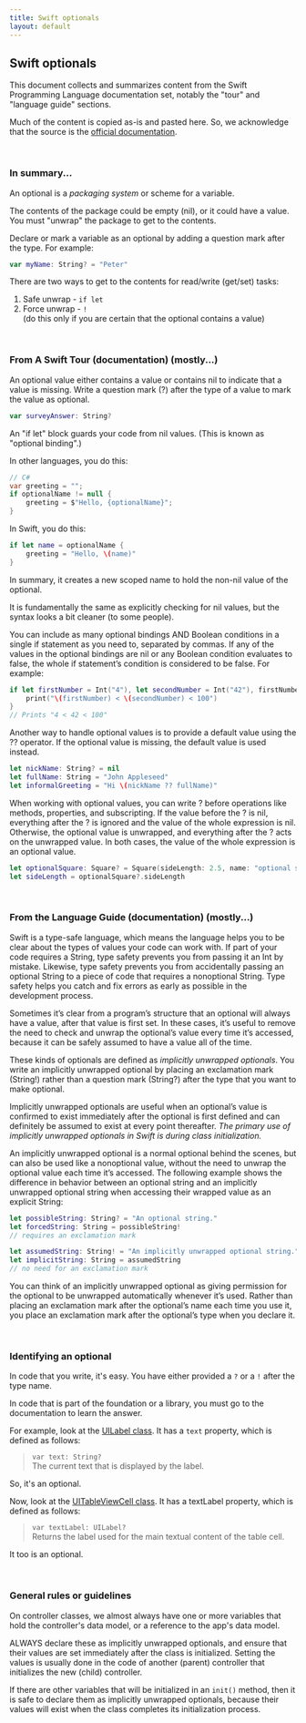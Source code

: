 ```yaml
---
title: Swift optionals
layout: default
---
```


## Swift optionals

This document collects and summarizes content from the Swift Programming Language documentation set, notably the "tour" and "language guide" sections. 

Much of the content is copied as-is and pasted here. So, we acknowledge that the source is the [official documentation](https://swift.org/documentation/#the-swift-programming-language). 

<br>

### In summary...

An optional is a *packaging system* or scheme for a variable.

The contents of the package could be empty (nil), or it could have a value. You must "unwrap" the package to get to the contents. 

Declare or mark a variable as an optional by adding a question mark after the type. For example:

```swift
var myName: String? = "Peter"
```

There are two ways to get to the contents for read/write (get/set) tasks:
1. Safe unwrap - `if let`  
2. Force unwrap - `!`  
(do this only if you are certain that the optional contains a value)

<br>

### From A Swift Tour (documentation) (mostly...)

An optional value either contains a value or contains nil to indicate that a value is missing. Write a question mark (?) after the type of a value to mark the value as optional.

```swift
var surveyAnswer: String?
```

An "if let" block guards your code from nil values. (This is known as "optional binding".)

In other languages, you do this:

```csharp
// C#
var greeting = "";
if optionalName != null {
    greeting = $"Hello, {optionalName}";
}
```

In Swift, you do this:

```swift
if let name = optionalName {
    greeting = "Hello, \(name)"
}
```

In summary, it creates a new scoped name to hold the non-nil value of the optional. 

It is fundamentally the same as explicitly checking for nil values, but the syntax looks a bit cleaner (to some people). 

You can include as many optional bindings AND Boolean conditions in a single if statement as you need to, separated by commas. If any of the values in the optional bindings are nil or any Boolean condition evaluates to false, the whole if statement’s condition is considered to be false. For example:

```swift
if let firstNumber = Int("4"), let secondNumber = Int("42"), firstNumber < secondNumber && secondNumber < 100 {
    print("\(firstNumber) < \(secondNumber) < 100")
}
// Prints "4 < 42 < 100"
```

Another way to handle optional values is to provide a default value using the ?? operator. If the optional value is missing, the default value is used instead.

```swift
let nickName: String? = nil
let fullName: String = "John Appleseed"
let informalGreeting = "Hi \(nickName ?? fullName)"
```

When working with optional values, you can write ? before operations like methods, properties, and subscripting. If the value before the ? is nil, everything after the ? is ignored and the value of the whole expression is nil. Otherwise, the optional value is unwrapped, and everything after the ? acts on the unwrapped value. In both cases, the value of the whole expression is an optional value.

```swift
let optionalSquare: Square? = Square(sideLength: 2.5, name: "optional square")
let sideLength = optionalSquare?.sideLength
```

<br>

### From the Language Guide (documentation) (mostly...)

Swift is a type-safe language, which means the language helps you to be clear about the types of values your code can work with. If part of your code requires a String, type safety prevents you from passing it an Int by mistake. Likewise, type safety prevents you from accidentally passing an optional String to a piece of code that requires a nonoptional String. Type safety helps you catch and fix errors as early as possible in the development process.

Sometimes it’s clear from a program’s structure that an optional will always have a value, after that value is first set. In these cases, it’s useful to remove the need to check and unwrap the optional’s value every time it’s accessed, because it can be safely assumed to have a value all of the time.

These kinds of optionals are defined as *implicitly unwrapped optionals*. You write an implicitly unwrapped optional by placing an exclamation mark (String!) rather than a question mark (String?) after the type that you want to make optional.

Implicitly unwrapped optionals are useful when an optional’s value is confirmed to exist immediately after the optional is first defined and can definitely be assumed to exist at every point thereafter. *The primary use of implicitly unwrapped optionals in Swift is during class initialization.*

An implicitly unwrapped optional is a normal optional behind the scenes, but can also be used like a nonoptional value, without the need to unwrap the optional value each time it’s accessed. The following example shows the difference in behavior between an optional string and an implicitly unwrapped optional string when accessing their wrapped value as an explicit String:

```swift
let possibleString: String? = "An optional string."
let forcedString: String = possibleString! 
// requires an exclamation mark

let assumedString: String! = "An implicitly unwrapped optional string."
let implicitString: String = assumedString 
// no need for an exclamation mark
```

You can think of an implicitly unwrapped optional as giving permission for the optional to be unwrapped automatically whenever it’s used. Rather than placing an exclamation mark after the optional’s name each time you use it, you place an exclamation mark after the optional’s type when you declare it.

<br>

### Identifying an optional

In code that you write, it's easy. You have either provided a `?` or a `!` after the type name. 

In code that is part of the foundation or a library, you must go to the documentation to learn the answer. 

For example, look at the [UILabel class](https://developer.apple.com/documentation/uikit/uilabel). It has a `text` property, which is defined as follows:

> `var text: String?`  
> The current text that is displayed by the label.

So, it's an optional. 

Now, look at the [UITableViewCell class](https://developer.apple.com/documentation/uikit/uitableviewcell). It has a textLabel property, which is defined as follows:

> `var textLabel: UILabel?`  
> Returns the label used for the main textual content of the table cell.

It too is an optional. 

<br>

### General rules or guidelines

On controller classes, we almost always have one or more variables that hold the controller's data model, or a reference to the app's data model. 

ALWAYS declare these as implicitly unwrapped optionals, and ensure that their values are set immediately after the class is initialized. Setting the values is usually done in the code of another (parent) controller that initializes the new (child) controller. 

If there are other variables that will be initialized in an `init()` method, then it is safe to declare them as implicitly unwrapped optionals, because their values will exist when the class completes its initialization process.

<br>
